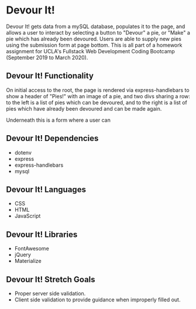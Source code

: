 # Devour It!

Devour It! gets data from a mySQL database, populates it to the page, and allows a user to interact by selecting a button to "Devour" a pie, or "Make" a pie which has already been devoured. Users are able to supply new pies using the submission form at page bottom. This is all part of a homework assignment for UCLA's Fullstack Web Development Coding Bootcamp (September 2019 to March 2020).

## Devour It! Functionality
On initial access to the root, the page is rendered via express-handlebars to show a header of "Pies!" with an image of a pie, and two divs sharing a row: to the left is a list of pies which can be devoured, and to the right is a list of pies which have already been devoured and can be made again.

Underneath this is a form where a user can 

## Devour It! Dependencies
* dotenv
* express
* express-handlebars
* mysql

## Devour It! Languages
* CSS
* HTML
* JavaScript

## Devour It! Libraries
* FontAwesome
* jQuery
* Materialize

## Devour It! Stretch Goals
* Proper server side validation. 
* Client side validation to provide guidance when improperly filled out.